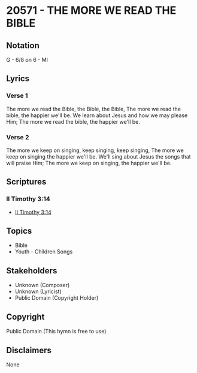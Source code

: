 # 20571 - THE MORE WE READ THE BIBLE

## Notation

G - 6/8 on 6 - MI

## Lyrics

### Verse 1

The more we read the Bible, the Bible, the Bible, The more we read the bible, the happier we'll be. We learn about Jesus and how we may please Him; The more we read the bible, the happier we'll be. 

### Verse 2

The more we keep on singing, keep singing, keep singing, The more we keep on singing the happier we'll be. We'll sing about Jesus the songs that will praise Him; The more we keep on singing, the happier we'll be.


## Scriptures

### II Timothy 3:14

- [II Timothy 3:14](https://www.biblegateway.com/passage/?search=II%20Timothy%203%3A14)


## Topics

- Bible
- Youth - Children Songs

## Stakeholders

- Unknown (Composer)
- Unknown (Lyricist)
- Public Domain (Copyright Holder)

## Copyright

Public Domain
(This hymn is free to use)

## Disclaimers

None

